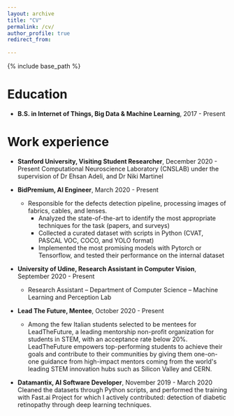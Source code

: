 ```yaml
---
layout: archive
title: "CV"
permalink: /cv/
author_profile: true
redirect_from:
  
---
```


{% include base_path %}

Education
======
* **B.S. in Internet of Things, Big Data & Machine Learning**, 2017 - Present

Work experience
======
* **Stanford University, Visiting Student Researcher**, December 2020 - Present
    Computational Neuroscience Laboratory (CNSLAB) under the supervision of Dr Ehsan Adeli, and Dr Niki Martinel

* **BidPremium, AI Engineer**,            March 2020 - Present
  * Responsible for the defects detection pipeline, processing images of fabrics, cables, and lenses.
    * Analyzed the state-of-the-art to identify the most appropriate techniques for the task (papers, and surveys)
    * Collected a curated dataset with scripts in Python (CVAT, PASCAL VOC, COCO, and YOLO format)
    * Implemented the most promising models with Pytorch or Tensorflow, and tested their performance on the internal dataset


* **University of Udine, Research Assistant in Computer Vision**, September 2020 - Present
  * Research Assistant – Department of Computer Science – Machine Learning and Perception Lab

* **Lead The Future, Mentee**,            October 2020 - Present
  * Among the few Italian students selected to be mentees for LeadTheFuture, a leading mentorship non-profit organization for students in STEM, with an acceptance rate below 20%.
  LeadTheFuture empowers top-performing students to achieve their goals and contribute to their communities by giving them one-on-one guidance from high-impact mentors coming from the world's leading STEM innovation hubs such as Silicon Valley and CERN.

* **Datamantix, AI Software Developer**,            November 2019 - March 2020
  Cleaned the datasets through Python scripts, and performed the training with Fast.ai
  Project for which I actively contributed: detection of diabetic retinopathy through deep learning techniques.
